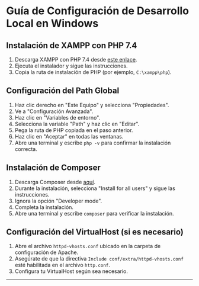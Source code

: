 # Guía de Configuración de Desarrollo Local en Windows

## Instalación de XAMPP con PHP 7.4

1. Descarga XAMPP con PHP 7.4 desde [este enlace](https://sourceforge.net/projects/xampp/files/XAMPP%20Windows/7.4.30/).
2. Ejecuta el instalador y sigue las instrucciones.
3. Copia la ruta de instalación de PHP (por ejemplo, `C:\xampp\php`).

## Configuración del Path Global

1. Haz clic derecho en "Este Equipo" y selecciona "Propiedades".
2. Ve a "Configuración Avanzada".
3. Haz clic en "Variables de entorno".
4. Selecciona la variable "Path" y haz clic en "Editar".
5. Pega la ruta de PHP copiada en el paso anterior.
6. Haz clic en "Aceptar" en todas las ventanas.
7. Abre una terminal y escribe `php -v` para confirmar la instalación correcta.

## Instalación de Composer

1. Descarga Composer desde [aquí](https://getcomposer.org/download/).
2. Durante la instalación, selecciona "Install for all users" y sigue las instrucciones.
3. Ignora la opción "Developer mode".
4. Completa la instalación.
5. Abre una terminal y escribe `composer` para verificar la instalación.

## Configuración del VirtualHost (si es necesario)

1. Abre el archivo `httpd-vhosts.conf` ubicado en la carpeta de configuración de Apache.
2. Asegúrate de que la directiva `Include conf/extra/httpd-vhosts.conf` esté habilitada en el archivo `http.conf`.
3. Configura tu VirtualHost según sea necesario.

---

